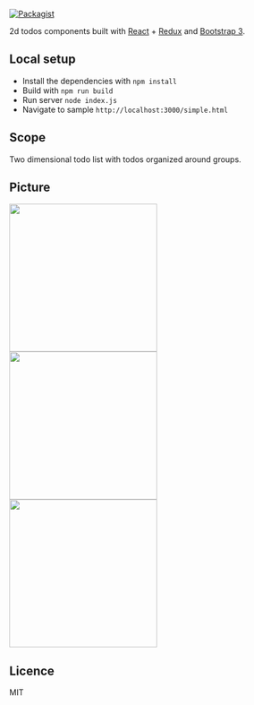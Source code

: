[![Packagist](https://img.shields.io/packagist/l/doctrine/orm.svg?maxAge=2592000)]()

2d todos components built with [React][react] + [Redux][redux] and [Bootstrap 3][bootstrap].

## Local setup

- Install the dependencies with `npm install` 
- Build with `npm run build`
- Run server `node index.js`
- Navigate to sample `http://localhost:3000/simple.html`

## Scope
Two dimensional todo list with todos organized around groups.

## Picture

<img src="http://nullgravity.eu/projects/react-bootstrap-todo-groups.png" width="264">
<img src="http://nullgravity.eu/projects/react-bootstrap-todo-remove-groups.png" width="264">
<img src="http://nullgravity.eu/projects/react-bootstrap-todo-todos-list.png" width="264">

## Licence

MIT

[bootstrap]: http://getbootstrap.com
[react]: http://facebook.github.io/react/
[redux]: http://redux.js.org/
